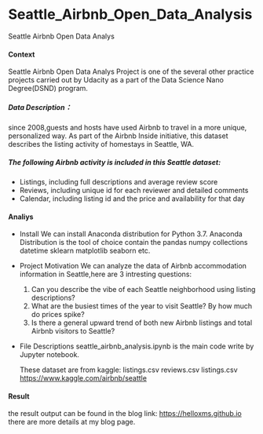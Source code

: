 # Seattle_Airbnb_Open_Data_Analysis
Seattle Airbnb Open Data Analys


#### Context
  Seattle Airbnb Open Data Analys Project is one of the several other practice projects carried out
by Udacity as a part of the Data Science Nano Degree(DSND) program.
  
##### Data Description：
  since 2008,guests and hosts have used Airbnb to travel in a more unique, personalized way. As part 
of the Airbnb Inside initiative, this dataset describes the listing activity of homestays in Seattle, WA. 

##### The following Airbnb activity is included in this Seattle dataset:
- Listings, including full descriptions and average review score
- Reviews, including unique id for each reviewer and detailed comments
- Calendar, including listing id and the price and availability for that day

#### Analiys 

- Install 
  We can install Anaconda distribution for Python 3.7. Anaconda Distribution is the tool of choice contain
the  pandas numpy collections datetime sklearn matplotlib seaborn etc.

- Project Motivation
  We can analyze the data of Airbnb accommodation information in Seattle,here are 3 intresting questions:
  1. Can you describe the vibe of each Seattle neighborhood using listing descriptions?
  2. What are the busiest times of the year to visit Seattle? By how much do prices spike?
  3. Is there a general upward trend of both new Airbnb listings and total Airbnb visitors to Seattle?
    
- File Descriptions
	seattle_airbnb_analysis.ipynb is the main code write by Jupyter notebook.
	
	These dataset are from kaggle:
	listings.csv reviews.csv listings.csv
	https://www.kaggle.com/airbnb/seattle
	
#### Result
the result output can be found in the blog link:  https://helloxms.github.io
there are more details at my blog page.
